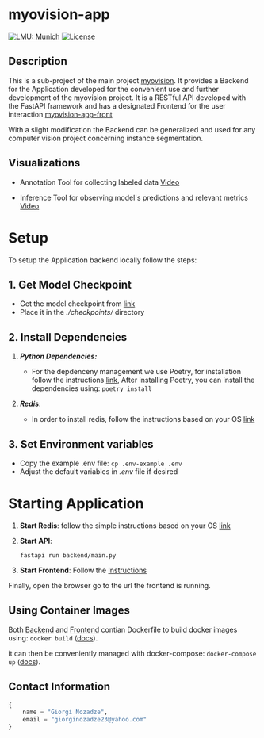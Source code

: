 # myovision-app

[![LMU: Munich](https://img.shields.io/badge/LMU-Munich-009440.svg)](https://www.en.statistik.uni-muenchen.de/index.html)
[![License](https://img.shields.io/badge/License-MIT-blue.svg)](https://opensource.org/licenses/MIT)

## Description

This is a sub-project of the main project [myovision](https://github.com/Noza23/myovision).
It provides a Backend for the Application developed for the convenient use and further development of the myovision project.
It is a RESTful API developed with the FastAPI framework and has a designated Frontend for the user interaction [myovision-app-front](https://github.com/davitchanturia/myovision-app-front)

With a slight modification the Backend can be generalized and used for any computer vision project concerning instance segmentation.

## Visualizations

- Annotation Tool for collecting labeled data
  [Video](https://drive.google.com/file/d/1JFWEre71lWuu_wAtUcogsJ7cMXfV57Or/view?usp=sharing)

- Inference Tool for observing model's predictions and relevant metrics
  [Video](https://drive.google.com/file/d/1JFWEre71lWuu_wAtUcogsJ7cMXfV57Or/view?usp=sharing)

# Setup

To setup the Application backend locally follow the steps:

## 1. Get Model Checkpoint
  - Get the model checkpoint from [link](https://drive.google.com/file/d/1wAlAgqo_NCNnrE8zjQFIkHXpLhTjg3fs/view)
  - Place it in the *./checkpoints/* directory

## 2. Install Dependencies
  1. ***Python Dependencies:***

      - For the depdenceny management we use Poetry, for installation follow the instructions [link](https://python-poetry.org/docs/#installation), After installing Poetry, you can install the dependencies using: `poetry install`
  2. ***Redis***:

      - In order to install redis, follow the instructions based on your OS [link](https://redis.io/docs/latest/operate/oss_and_stack/install/install-redis/)


## 3. Set Environment variables
  - Copy the example .env file: ```cp .env-example .env```
  - Adjust the default variables in *.env* file if desired


# Starting Application

1. **Start Redis**: follow the simple instructions based on your OS [link](https://redis.io/docs/latest/operate/oss_and_stack/install/install-redis/)

2. **Start API**:
    ```shell
    fastapi run backend/main.py
    ```

3. **Start Frontend**: Follow the [Instructions](https://github.com/davitchanturia/myovision-app-front?tab=readme-ov-file#setup)

Finally, open the browser go to the url the frontend is running.

## Using Container Images

Both [Backend](https://github.com/Noza23/myovision-app/blob/main/Dockerfile) and [Frontend](https://github.com/davitchanturia/myovision-app-front/blob/main/Dockerfile) contian Dockerfile to build docker images using: ```docker build``` ([docs](https://docs.docker.com/reference/cli/docker/image/build/)).


it can then be conveniently managed with docker-compose: ```docker-compose up``` ([docs](https://docs.docker.com/reference/cli/docker/compose/up/)).


## Contact Information

```python
{
    name = "Giorgi Nozadze",
    email = "giorginozadze23@yahoo.com"
}
```
